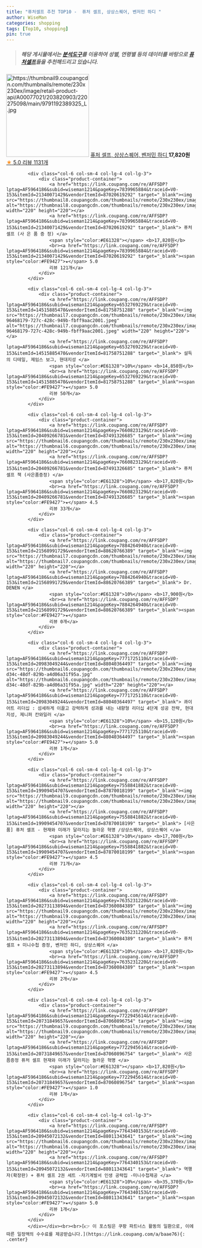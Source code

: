 ```yaml
---
title: "퓨처셀프 추천 TOP10 -  퓨처 셀프, 상상스퀘어, 벤저민 하디 "
author: WiseMan
categories: shopping
tags: [Top10, shopping]
pin: true
---
```


> ##### 해당 게시물에서는 [**분석도구**](https://itemscout.io/)를 이용하여 **성별**, **연령별** 등의 데이터를 바탕으로 [**퓨처셀프**](https://link.coupang.com/a/baae76)들을 추천해드리고 있습니다.
<div class="container"><div class="row">
            <div class="col-6 col-sm-4 col-lg-4 col-lg-3">
                <div class="product-container">
                    <a href="https://link.coupang.com/re/AFFSDP?lptag=AF5964186&subid=wiseman1214&pageKey=7562924031&traceid=V0-153&itemId=19929093173&vendorItemId=87028668603" target="_blank"><img src="https://thumbnail9.coupangcdn.com/thumbnails/remote/230x230ex/image/retail-product-api/A00077021/203820903/220275098/main/9791192389325_L.jpg" alt="https://thumbnail9.coupangcdn.com/thumbnails/remote/230x230ex/image/retail-product-api/A00077021/203820903/220275098/main/9791192389325_L.jpg" width="220" height="220"></a>
                    <a href="https://link.coupang.com/re/AFFSDP?lptag=AF5964186&subid=wiseman1214&pageKey=7562924031&traceid=V0-153&itemId=19929093173&vendorItemId=87028668603" target="_blank"> 퓨처 셀프, 상상스퀘어, 벤저민 하디 </a>
                    <span style="color:#E61328"></span> <b>17,820원</b>
                    <br><a href="https://link.coupang.com/re/AFFSDP?lptag=AF5964186&subid=wiseman1214&pageKey=7562924031&traceid=V0-153&itemId=19929093173&vendorItemId=87028668603" target="_blank"><span style="color:#FE9427">★</span> 5.0
                    리뷰 1131개</a>
                </div>
            </div>
            
            <div class="col-6 col-sm-4 col-lg-4 col-lg-3">
                <div class="product-container">
                    <a href="https://link.coupang.com/re/AFFSDP?lptag=AF5964186&subid=wiseman1214&pageKey=7839965884&traceid=V0-153&itemId=21340071429&vendorItemId=87020619292" target="_blank"><img src="https://thumbnail8.coupangcdn.com/thumbnails/remote/230x230ex/image/vendor_inventory/14ce/ddfe7d1f1bb88b731d717aa3b75044334a12e1381ea6ec7a964bb6dc8903.jpg" alt="https://thumbnail8.coupangcdn.com/thumbnails/remote/230x230ex/image/vendor_inventory/14ce/ddfe7d1f1bb88b731d717aa3b75044334a12e1381ea6ec7a964bb6dc8903.jpg" width="220" height="220"></a>
                    <a href="https://link.coupang.com/re/AFFSDP?lptag=AF5964186&subid=wiseman1214&pageKey=7839965884&traceid=V0-153&itemId=21340071429&vendorItemId=87020619292" target="_blank"> 퓨처 셀프 (사 은 품 증 정) </a>
                    <span style="color:#E61328"></span> <b>17,820원</b>
                    <br><a href="https://link.coupang.com/re/AFFSDP?lptag=AF5964186&subid=wiseman1214&pageKey=7839965884&traceid=V0-153&itemId=21340071429&vendorItemId=87020619292" target="_blank"><span style="color:#FE9427">★</span> 5.0
                    리뷰 121개</a>
                </div>
            </div>
            
            <div class="col-6 col-sm-4 col-lg-4 col-lg-3">
                <div class="product-container">
                    <a href="https://link.coupang.com/re/AFFSDP?lptag=AF5964186&subid=wiseman1214&pageKey=6532769229&traceid=V0-153&itemId=14515885470&vendorItemId=81758751288" target="_blank"><img src="https://thumbnail7.coupangcdn.com/thumbnails/remote/230x230ex/image/retail/images/3828649004830636-96468179-727c-428c-949b-fbff9aac2001.jpeg" alt="https://thumbnail7.coupangcdn.com/thumbnails/remote/230x230ex/image/retail/images/3828649004830636-96468179-727c-428c-949b-fbff9aac2001.jpeg" width="220" height="220"></a>
                    <a href="https://link.coupang.com/re/AFFSDP?lptag=AF5964186&subid=wiseman1214&pageKey=6532769229&traceid=V0-153&itemId=14515885470&vendorItemId=81758751288" target="_blank"> 설득의 디테일, 제임스 보그, 현대지성 </a>
                    <span style="color:#E61328">10%</span> <b>14,850원</b>
                    <br><a href="https://link.coupang.com/re/AFFSDP?lptag=AF5964186&subid=wiseman1214&pageKey=6532769229&traceid=V0-153&itemId=14515885470&vendorItemId=81758751288" target="_blank"><span style="color:#FE9427">★</span> 5.0
                    리뷰 50개</a>
                </div>
            </div>
            
            <div class="col-6 col-sm-4 col-lg-4 col-lg-3">
                <div class="product-container">
                    <a href="https://link.coupang.com/re/AFFSDP?lptag=AF5964186&subid=wiseman1214&pageKey=7660823129&traceid=V0-153&itemId=20409266781&vendorItemId=87491326685" target="_blank"><img src="https://thumbnail6.coupangcdn.com/thumbnails/remote/230x230ex/image/vendor_inventory/ead8/7f23a01741caf03d068b4bbe3a1f042ee13778c3fecd1a8d3fc4cc5665de.jpg" alt="https://thumbnail6.coupangcdn.com/thumbnails/remote/230x230ex/image/vendor_inventory/ead8/7f23a01741caf03d068b4bbe3a1f042ee13778c3fecd1a8d3fc4cc5665de.jpg" width="220" height="220"></a>
                    <a href="https://link.coupang.com/re/AFFSDP?lptag=AF5964186&subid=wiseman1214&pageKey=7660823129&traceid=V0-153&itemId=20409266781&vendorItemId=87491326685" target="_blank"> 퓨처 셀프 책 (사은품증정) </a>
                    <span style="color:#E61328">10%</span> <b>17,820원</b>
                    <br><a href="https://link.coupang.com/re/AFFSDP?lptag=AF5964186&subid=wiseman1214&pageKey=7660823129&traceid=V0-153&itemId=20409266781&vendorItemId=87491326685" target="_blank"><span style="color:#FE9427">★</span> 4.5
                    리뷰 33개</a>
                </div>
            </div>
            
            <div class="col-6 col-sm-4 col-lg-4 col-lg-3">
                <div class="product-container">
                    <a href="https://link.coupang.com/re/AFFSDP?lptag=AF5964186&subid=wiseman1214&pageKey=7884264940&traceid=V0-153&itemId=21568991729&vendorItemId=88620766389" target="_blank"><img src="https://thumbnail7.coupangcdn.com/thumbnails/remote/230x230ex/image/vendor_inventory/158a/9ddc16f925ec4fb72a32fc13bff6be2eae7c39a0248ccdcfb7a5b108ffbd.jpg" alt="https://thumbnail7.coupangcdn.com/thumbnails/remote/230x230ex/image/vendor_inventory/158a/9ddc16f925ec4fb72a32fc13bff6be2eae7c39a0248ccdcfb7a5b108ffbd.jpg" width="220" height="220"></a>
                    <a href="https://link.coupang.com/re/AFFSDP?lptag=AF5964186&subid=wiseman1214&pageKey=7884264940&traceid=V0-153&itemId=21568991729&vendorItemId=88620766389" target="_blank"> Dr. DENEN </a>
                    <span style="color:#E61328">10%</span> <b>17,900원</b>
                    <br><a href="https://link.coupang.com/re/AFFSDP?lptag=AF5964186&subid=wiseman1214&pageKey=7884264940&traceid=V0-153&itemId=21568991729&vendorItemId=88620766389" target="_blank"><span style="color:#FE9427">★</span> 
                    리뷰 0개</a>
                </div>
            </div>
            
            <div class="col-6 col-sm-4 col-lg-4 col-lg-3">
                <div class="product-container">
                    <a href="https://link.coupang.com/re/AFFSDP?lptag=AF5964186&subid=wiseman1214&pageKey=7771725110&traceid=V0-153&itemId=20983049244&vendorItemId=88040364497" target="_blank"><img src="https://thumbnail6.coupangcdn.com/thumbnails/remote/230x230ex/image/retail/images/2023/12/11/18/8/6aa74ebc-d34c-48df-829b-a4d06a31f95a.jpg" alt="https://thumbnail6.coupangcdn.com/thumbnails/remote/230x230ex/image/retail/images/2023/12/11/18/8/6aa74ebc-d34c-48df-829b-a4d06a31f95a.jpg" width="220" height="220"></a>
                    <a href="https://link.coupang.com/re/AFFSDP?lptag=AF5964186&subid=wiseman1214&pageKey=7771725110&traceid=V0-153&itemId=20983049244&vendorItemId=88040364497" target="_blank"> 콰이어트 리더십 : 섬세하게 이끌고 강력하게 성과를 내는 내향형 리더십 4단계 성공 전략, 현대지성, 제니퍼 칸와일러 </a>
                    <span style="color:#E61328">10%</span> <b>15,120원</b>
                    <br><a href="https://link.coupang.com/re/AFFSDP?lptag=AF5964186&subid=wiseman1214&pageKey=7771725110&traceid=V0-153&itemId=20983049244&vendorItemId=88040364497" target="_blank"><span style="color:#FE9427">★</span> 5.0
                    리뷰 1개</a>
                </div>
            </div>
            
            <div class="col-6 col-sm-4 col-lg-4 col-lg-3">
                <div class="product-container">
                    <a href="https://link.coupang.com/re/AFFSDP?lptag=AF5964186&subid=wiseman1214&pageKey=7558841882&traceid=V0-153&itemId=19909454707&vendorItemId=87870018199" target="_blank"><img src="https://thumbnail9.coupangcdn.com/thumbnails/remote/230x230ex/image/vendor_inventory/3f52/c64c090d95c7063244351b9153da48e63f4d5f2738b806554fc9b5478eed.png" alt="https://thumbnail9.coupangcdn.com/thumbnails/remote/230x230ex/image/vendor_inventory/3f52/c64c090d95c7063244351b9153da48e63f4d5f2738b806554fc9b5478eed.png" width="220" height="220"></a>
                    <a href="https://link.coupang.com/re/AFFSDP?lptag=AF5964186&subid=wiseman1214&pageKey=7558841882&traceid=V0-153&itemId=19909454707&vendorItemId=87870018199" target="_blank"> [사은품] 퓨처 셀프 - 현재와 미래가 달라지는 놀라운 혁명 /상상스퀘어, 상상스퀘어 </a>
                    <span style="color:#E61328">10%</span> <b>17,700원</b>
                    <br><a href="https://link.coupang.com/re/AFFSDP?lptag=AF5964186&subid=wiseman1214&pageKey=7558841882&traceid=V0-153&itemId=19909454707&vendorItemId=87870018199" target="_blank"><span style="color:#FE9427">★</span> 4.5
                    리뷰 71개</a>
                </div>
            </div>
            
            <div class="col-6 col-sm-4 col-lg-4 col-lg-3">
                <div class="product-container">
                    <a href="https://link.coupang.com/re/AFFSDP?lptag=AF5964186&subid=wiseman1214&pageKey=7635231220&traceid=V0-153&itemId=20273113894&vendorItemId=87360084389" target="_blank"><img src="https://thumbnail9.coupangcdn.com/thumbnails/remote/230x230ex/image/vendor_inventory/3ad4/d010d0af435cd017cb71e9a10192792dee583a2f38733272675c086ac87f.jpg" alt="https://thumbnail9.coupangcdn.com/thumbnails/remote/230x230ex/image/vendor_inventory/3ad4/d010d0af435cd017cb71e9a10192792dee583a2f38733272675c086ac87f.jpg" width="220" height="220"></a>
                    <a href="https://link.coupang.com/re/AFFSDP?lptag=AF5964186&subid=wiseman1214&pageKey=7635231220&traceid=V0-153&itemId=20273113894&vendorItemId=87360084389" target="_blank"> 퓨처 셀프 + 미니수첩 증정, 벤저민 하디, 상상스퀘어 </a>
                    <span style="color:#E61328">10%</span> <b>17,820원</b>
                    <br><a href="https://link.coupang.com/re/AFFSDP?lptag=AF5964186&subid=wiseman1214&pageKey=7635231220&traceid=V0-153&itemId=20273113894&vendorItemId=87360084389" target="_blank"><span style="color:#FE9427">★</span> 4.5
                    리뷰 2개</a>
                </div>
            </div>
            
            <div class="col-6 col-sm-4 col-lg-4 col-lg-3">
                <div class="product-container">
                    <a href="https://link.coupang.com/re/AFFSDP?lptag=AF5964186&subid=wiseman1214&pageKey=7722945614&traceid=V0-153&itemId=20731849657&vendorItemId=87060896754" target="_blank"><img src="https://thumbnail9.coupangcdn.com/thumbnails/remote/230x230ex/image/vendor_inventory/3cad/6bbc6315b15cfa2e1ef8ca2c4be16cfefc53a8eb70de6aae2df8de9a7ab3.jpg" alt="https://thumbnail9.coupangcdn.com/thumbnails/remote/230x230ex/image/vendor_inventory/3cad/6bbc6315b15cfa2e1ef8ca2c4be16cfefc53a8eb70de6aae2df8de9a7ab3.jpg" width="220" height="220"></a>
                    <a href="https://link.coupang.com/re/AFFSDP?lptag=AF5964186&subid=wiseman1214&pageKey=7722945614&traceid=V0-153&itemId=20731849657&vendorItemId=87060896754" target="_blank"> 사은픔증정 퓨처 셀프 현재와 미래가 달라지는 놀라운 혁명 </a>
                    <span style="color:#E61328"></span> <b>17,820원</b>
                    <br><a href="https://link.coupang.com/re/AFFSDP?lptag=AF5964186&subid=wiseman1214&pageKey=7722945614&traceid=V0-153&itemId=20731849657&vendorItemId=87060896754" target="_blank"><span style="color:#FE9427">★</span> 1.0
                    리뷰 1개</a>
                </div>
            </div>
            
            <div class="col-6 col-sm-4 col-lg-4 col-lg-3">
                <div class="product-container">
                    <a href="https://link.coupang.com/re/AFFSDP?lptag=AF5964186&subid=wiseman1214&pageKey=7764340153&traceid=V0-153&itemId=20945072132&vendorItemId=88011343641" target="_blank"><img src="https://thumbnail6.coupangcdn.com/thumbnails/remote/230x230ex/image/vendor_inventory/115b/8a877043917b5466ad1a26bfbb0ee2c665d1cd925a04597d0746f4b3a164.jpg" alt="https://thumbnail6.coupangcdn.com/thumbnails/remote/230x230ex/image/vendor_inventory/115b/8a877043917b5466ad1a26bfbb0ee2c665d1cd925a04597d0746f4b3a164.jpg" width="220" height="220"></a>
                    <a href="https://link.coupang.com/re/AFFSDP?lptag=AF5964186&subid=wiseman1214&pageKey=7764340153&traceid=V0-153&itemId=20945072132&vendorItemId=88011343641" target="_blank"> 역행자(확장판) + 퓨처 셀프 2권 세트 -자기계발서 인생 공략집 -미니수첩제공 </a>
                    <span style="color:#E61328">10%</span> <b>35,370원</b>
                    <br><a href="https://link.coupang.com/re/AFFSDP?lptag=AF5964186&subid=wiseman1214&pageKey=7764340153&traceid=V0-153&itemId=20945072132&vendorItemId=88011343641" target="_blank"><span style="color:#FE9427">★</span> 5.0
                    리뷰 1개</a>
                </div>
            </div>
            </div></div><br><br>[👉 이 포스팅은 쿠팡 파트너스 활동의 일환으로, 이에 따른 일정액의 수수료를 제공받습니다.](https://link.coupang.com/a/baae76){: .center}